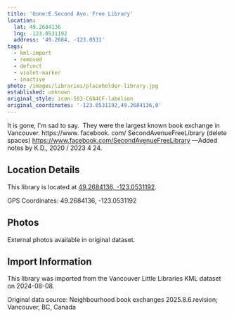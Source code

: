 ```yaml
---
title: 'Gone:E.Second Ave. Free Library'
location:
  lat: 49.2684136
  lng: -123.0531192
  address: '49.2684, -123.0531'
tags:
  - kml-import
  - removed
  - defunct
  - violet-marker
  - inactive
photo: /images/libraries/placeholder-library.jpg
established: unknown
original_style: icon-503-C6A4CF-labelson
original_coordinates: '-123.0531192,49.2684136,0'
---
```

It is gone, I'm sad to say.  They were the largest known book exchange in Vancouver.
 https://www. facebook. com/ SecondAvenueFreeLibrary (delete spaces)
https://www.facebook.com/SecondAvenueFreeLibrary
—Added notes by K.D., 2020 / 2023 4 24.

## Location Details

This library is located at [49.2684136, -123.0531192](https://www.google.com/maps?q=49.2684136,-123.0531192).

GPS Coordinates: 49.2684136, -123.0531192

## Photos

External photos available in original dataset.

## Import Information

This library was imported from the Vancouver Little Libraries KML dataset on 2024-08-08.

Original data source: Neighbourhood book exchanges 2025.8.6.revision; Vancouver, BC, Canada
